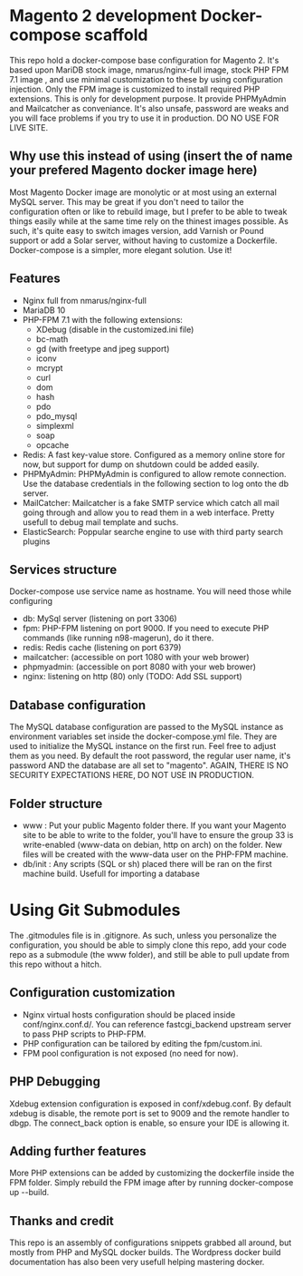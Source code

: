 # Magento 2 development Docker-compose scaffold
This repo hold a docker-compose base configuration for Magento 2. It's based upon MariDB stock image, nmarus/nginx-full image, stock PHP FPM 7.1 image , and use minimal customization to these by using configuration injection. Only the FPM image is customized to install required PHP extensions. This is only for development purpose. It provide PHPMyAdmin and Mailcatcher as conveniance.  It's also unsafe, password are weaks and you will face problems if you try to use it in production. DO NO USE FOR LIVE SITE.

## Why use this instead of using (insert the of name your prefered Magento docker image here)
Most Magento Docker image are monolytic or at most using an external MySQL server. This may be great if you don't need to tailor the configuration often or like to rebuild image, but I prefer to be able to tweak things easily while at the same time rely on the thinest images possible. As such, it's quite easy to switch images version, add Varnish or Pound support or add a Solar server, without having to customize a Dockerfile. Docker-compose is a simpler, more elegant solution. Use it!

## Features
* Nginx full from nmarus/nginx-full
* MariaDB 10
* PHP-FPM 7.1 with the following extensions:
	* XDebug (disable in the customized.ini file)
	* bc-math
	* gd (with freetype and jpeg support)
	* iconv
	* mcrypt
	* curl
	* dom
	* hash
	* pdo
	* pdo_mysql
	* simplexml
	* soap
	* opcache
* Redis: A fast key-value store. Configured as a memory online store for now, but support for dump on shutdown could be added easily.
* PHPMyAdmin: PHPMyAdmin is configured to allow remote connection. Use the database credentials in the following section to log onto the db server. 
* MailCatcher: Mailcatcher is a fake SMTP service which catch all mail going through and allow you to read them in a web interface. Pretty usefull to debug mail template and suchs.
* ElasticSearch: Poppular searche engine to use with third party search plugins

## Services structure
Docker-compose use service name as hostname. You will need those while configuring
* db: MySql server (listening on port 3306)
* fpm: PHP-FPM listening on port 9000. If you need to execute PHP commands (like running n98-magerun), do it there.
* redis: Redis cache (listening on port 6379)
* mailcatcher: (accessible on port 1080 with your web brower) 
* phpmyadmin: (accessible on port 8080 with your web brower)
* nginx: listening on http (80) only (TODO: Add SSL support)

## Database configuration
The MySQL database configuration are passed to the MySQL instance as environment variables set inside the docker-compose.yml file. They are used to initialize the MySQL instance on the first run. Feel free to adjust them as you need. By default the root password, the regular user name, it's password AND the database are all set to "magento". AGAIN, THERE IS NO SECURITY EXPECTATIONS HERE, DO NOT USE IN PRODUCTION.

## Folder structure
* www : Put your public Magento folder there. If you want your Magento site to be able to write to the folder, you'll have to ensure the group 33 is write-enabled (www-data on debian, http on arch) on the folder. New files will be created with the www-data user on the PHP-FPM machine.
* db/init : Any scripts (SQL or sh) placed there will be ran on the first machine build. Usefull for importing a database

# Using Git Submodules
The .gitmodules file is in .gitignore. As such, unless you personalize the configuration, you should be able to simply clone this repo, add your code repo as a submodule (the www folder), and still be able to pull update from this repo without a hitch.

## Configuration customization
* Nginx virtual hosts configuration should be placed inside conf/nginx.conf.d/. You can reference fastcgi_backend upstream server to pass PHP scripts to PHP-FPM. 
* PHP configuration can be tailored by editing the fpm/custom.ini.
* FPM pool configuration is not exposed (no need for now).

## PHP Debugging
Xdebug extension configuration is exposed in conf/xdebug.conf. By default xdebug is disable, the remote port is set to 9009 and the remote handler to dbgp. The connect_back option is enable, so ensure your IDE is allowing it.

## Adding further features
More PHP extensions can be added by customizing the dockerfile inside the FPM folder. Simply rebuild the FPM image after by running docker-compose up --build.

## Thanks and credit
This repo is an assembly of configurations snippets grabbed all around, but mostly from PHP and MySQL docker builds. The Wordpress docker build documentation has also been very usefull helping mastering docker.  
